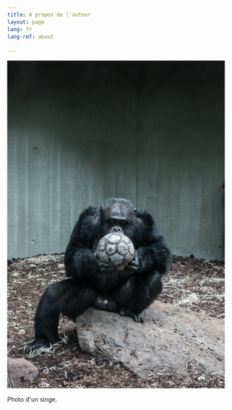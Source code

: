 ```yaml
---
title: A propos de l'auteur
layout: page
lang: fr
lang-ref: about

---
```

![](/public/img/soccer-chimp.jpg)

Photo d'un singe.
